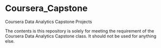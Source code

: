 # Coursera_Capstone
Coursera Data Analytics Capstone Projects

The contents is this repository is solely for meeting the requirement of the Coursera Data Analytics Capstone class.  It should not be used for anything else.
